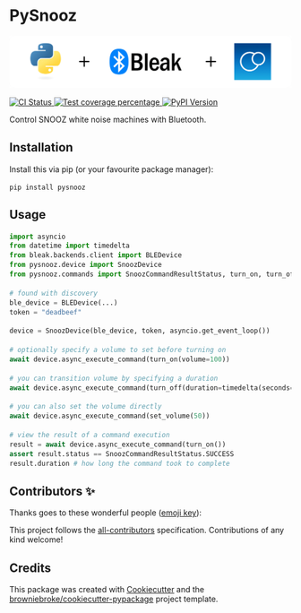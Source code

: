 # PySnooz

<p align="center">
  <img src="header.png" alt="Python Language + Bleak API + SNOOZ White Noise Machine" />
</p>

<p>
  <a href="https://github.com/AustinBrunkhorst/pysnooz/actions?query=workflow%3ACI">
    <img src="https://img.shields.io/github/workflow/status/AustinBrunkhorst/pysnooz/CI/main?label=build&logo=github&style=flat&colorA=000000&colorB=000000" alt="CI Status" >
  </a>
  <a href="https://codecov.io/gh/AustinBrunkhorst/pysnooz">
    <img src="https://img.shields.io/codecov/c/github/AustinBrunkhorst/pysnooz.svg?logo=codecov&logoColor=fff&style=flat&colorA=000000&colorB=000000" alt="Test coverage percentage">
  </a>
  <a href="https://pypi.org/project/pysnooz/">
    <img src="https://img.shields.io/pypi/v/pysnooz.svg?logo=python&logoColor=fff&style=flat&colorA=000000&colorB=000000" alt="PyPI Version">
  </a>
</p>

Control SNOOZ white noise machines with Bluetooth.

## Installation

Install this via pip (or your favourite package manager):

`pip install pysnooz`

## Usage

```python
import asyncio
from datetime import timedelta
from bleak.backends.client import BLEDevice
from pysnooz.device import SnoozDevice
from pysnooz.commands import SnoozCommandResultStatus, turn_on, turn_off, set_volume

# found with discovery
ble_device = BLEDevice(...)
token = "deadbeef"

device = SnoozDevice(ble_device, token, asyncio.get_event_loop())

# optionally specify a volume to set before turning on
await device.async_execute_command(turn_on(volume=100))

# you can transition volume by specifying a duration
await device.async_execute_command(turn_off(duration=timedelta(seconds=10)))

# you can also set the volume directly
await device.async_execute_command(set_volume(50))

# view the result of a command execution
result = await device.async_execute_command(turn_on())
assert result.status == SnoozCommandResultStatus.SUCCESS
result.duration # how long the command took to complete
```

## Contributors ✨

Thanks goes to these wonderful people ([emoji key](https://allcontributors.org/docs/en/emoji-key)):

<!-- prettier-ignore-start -->
<!-- ALL-CONTRIBUTORS-LIST:START - Do not remove or modify this section -->
<!-- prettier-ignore-start -->
<!-- markdownlint-disable -->
<!-- markdownlint-restore -->
<!-- prettier-ignore-end -->

<!-- ALL-CONTRIBUTORS-LIST:END -->
<!-- prettier-ignore-end -->

This project follows the [all-contributors](https://github.com/all-contributors/all-contributors) specification. Contributions of any kind welcome!

## Credits

This package was created with
[Cookiecutter](https://github.com/audreyr/cookiecutter) and the
[browniebroke/cookiecutter-pypackage](https://github.com/browniebroke/cookiecutter-pypackage)
project template.
